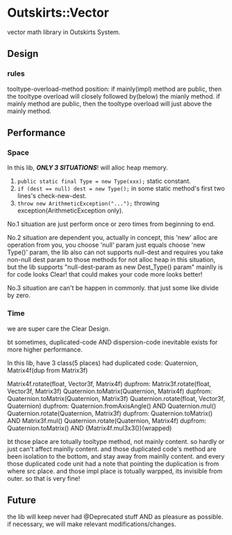 # Outskirts::Vector

vector math library in Outskirts System.



## Design

### rules
tooltype-overload-method position:
if mainly(impl) method are public, then the tooltype overload will closely followed by(below) the mianly method. 
if mainly method are public, then the tooltype overload will just above the mainly method.

## Performance

### Space

In this lib, ***ONLY 3 SITUATIONS***! will alloc heap memory.

1. `public static final Type = new Type(xxx);` static constant.
2. `if (dest == null) dest = new Type();` in some static method's first two lines's check-new-dest.
3. `throw new ArithmeticException("...");` throwing exception(ArithmeticException only).

No.1 situation are just perform once or zero times from beginning to end.

No.2 situation are dependent you, actually in concept, this 'new' alloc are operation from you, you choose 'null' param just equals choose 'new Type()' param, the lib also can not supports null-dest and requires you take non-null dest param to those methods for not alloc heap in this situation, but the lib supports "null-dest-param as new Dest_Type() param" mainlly is for code looks Clear! that could makes your code more looks better!

No.3 situation are can't be happen in commonly. that just some like divide by zero.

### Time

we are super care the Clear Design. 

bt sometimes, duplicated-code AND dispersion-code inevitable exists for more higher performance.

In this lib, have 3 class(5 places) had duplicated code: Quaternion, Matrix4f(dup from Matrix3f)

Matrix4f.rotate(float, Vector3f, Matrix4f) dupfrom: Matrix3f.rotate(float, Vector3f, Matrix3f)
Quaternion.toMatrix(Quaternion, Matrix4f) dupfrom: Quaternion.toMatrix(Quaternion, Matrix3f)
Quaternion.rotate(float, Vector3f, Quaternion) dupfrom: Quaternion.fromAxisAngle() AND Quaternion.mul()
Quaternion.rotate(Quaternion, Matrix3f) dupfrom: Quaternion.toMatrix() AND Matrix3f.mul()
Quaternion.rotate(Quaternion, Matrix4f) dupfrom: Quaternion.toMatrix() AND {Matrix4f.mul3x3()}(wrapped)

bt those place are totually tooltype method, not mainly content. so hardly or just can't affect mainlly content.
and those duplicated code's method are been isolation to the bottom, and stay away from mainlly content. and every those duplicated code  unit had a note that pointing the duplication is from where src place. and those impl place is totually warpped, its invisible from outer. so that is very fine!

## Future

the lib will keep never had @Deprecated stuff AND as pleasure as possible.
if necessary, we will make relevant modifications/changes.
